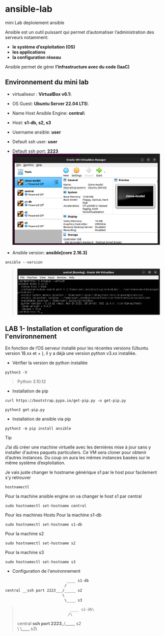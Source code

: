 # ansible-lab
mini Lab deploiement ansible

Ansible est un outil puissant qui permet d’automatiser l’administration des serveurs notamment:
* **le système d’exploitation (OS)**
* **les applications**
* **la configuration réseau**

Ansible permet de gérer **l’infrastructure avec du code (IaaC)**

## Environnement du mini lab

* virtualiseur : **VirtualBox v6.1**\
* OS Guest: **Ubuntu Server 22.04 LTS**\
* Name Host Ansible Engine: **central**\
* Host: **s1-db, s2, s3**
* Username ansible: **user**
* Default ssh user: **user**
* Default ssh port: **2223**
![](images/environnement.png)

* Ansible version: **ansible[core 2.16.3]**
```
ansible --version
```
> ![](images/ansible-version.png)

## LAB 1- Installation et configuration de l'environnement

En fonction de l’OS serveur installé pour les récentes versions (Ubuntu version 18.xx et + ), 
il y a déjà une version python v3.xx installée.

* Vérifier la version de python installée
```
python3 -V
```
> Python 3.10.12

* Installation de pip
```
curl https://bootstrap.pypa.io/get-pip.py -o get-pip.py
```
```
python3 get-pip.py
```
* Installation de ansible via pip
```
python3 -m pip install ansible
```
> [!Tip]
> J’ai dû créer une machine virtuelle avec les dernières mise à jour sans y installer d'autres paquets particuliers. 
Ce VM sera cloner pour obtenir d’autres instances. Du coup on aura les mêmes instances basées sur le même système d’exploitation. 


Je vais juste changer le hostname générique s1 par le host pour facilement s’y retrouver
```
hostnamectl
```

Pour la machine ansible engine on va changer le host s1 par central
```
sudo hostnamectl set-hostname central
```

Pour les machines Hosts
Pour la machine s1-db
```
sudo hostnamectl set-hostname s1-db
```

Pour la machine s2
```
sudo hostnamectl set-hostname s2
```

Pour la machine s3
```
sudo hostnamectl set-hostname s3
```

* Configuration de l'environnement
```
                            ____ s1-db
                           /
central __ssh port 2223___/_____ s2
                          \
                           \____ s3
```

>                             ____ s1-db\
>                            /\
> central __ssh port 2223___/_____ s2\
>                           \\
>                            \\____ s3\


